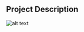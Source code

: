## Project Description

![alt text](https://github.com/learning-zone/Website-Templates/blob/master/assets/Internet_Portal.png "Internet_Portal")
